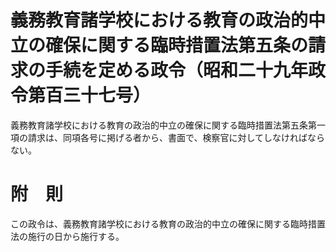 # 義務教育諸学校における教育の政治的中立の確保に関する臨時措置法第五条の請求の手続を定める政令（昭和二十九年政令第百三十七号）
義務教育諸学校における教育の政治的中立の確保に関する臨時措置法第五条第一項の請求は、同項各号に掲げる者から、書面で、検察官に対してしなければならない。
# 附　則
この政令は、義務教育諸学校における教育の政治的中立の確保に関する臨時措置法の施行の日から施行する。
